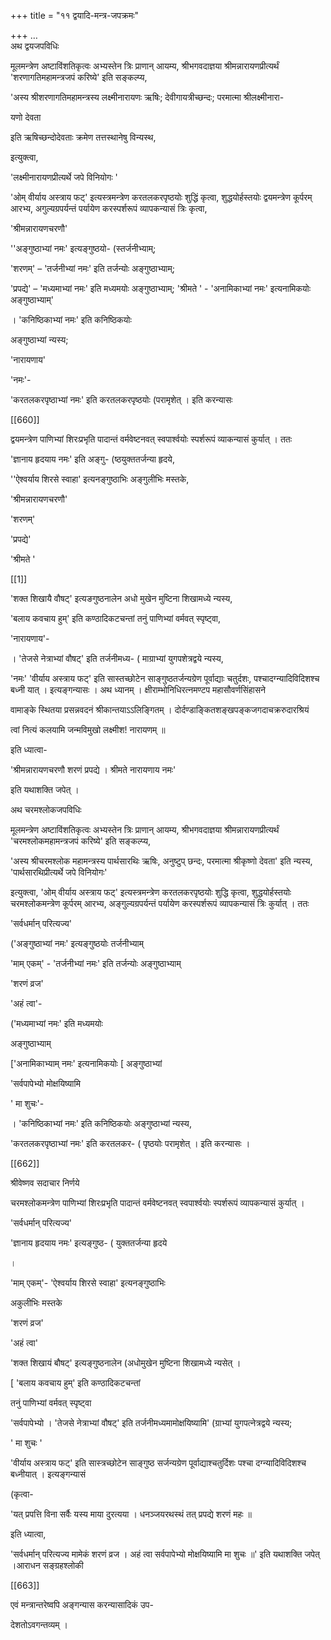 +++
title = "११ द्वयादि-मन्त्र-जपक्रमः"

+++
…  
अथ द्वयजपविधिः 

मूलमन्त्रेण अष्टाविंशतिकृत्वः अभ्यस्तेन त्रिः प्राणान् आयम्य, श्रीभगवदाज्ञया श्रीमन्नारायणप्रीत्यर्थं 'शरणागतिमहामन्त्रजपं करिष्ये' इति सङ्कल्प्य, 

'अस्य श्रीशरणागतिमहामन्त्रस्य लक्ष्मीनारायणः ऋषिः; देवीगायत्रीच्छन्दः; परमात्मा श्रीलक्ष्मीनारा- 

यणो देवता 

इति ऋषिच्छन्दोदेवताः क्रमेण तत्तस्थानेषु विन्यस्थ, 

इत्युक्त्वा, 

'लक्ष्मीनारायणप्रीत्यर्थे जपे विनियोगः ' 

'ओम् वीर्याय अस्त्राय फट्' इत्यस्त्रमन्त्रेण करतलकरपृष्ठयोः शुद्धिं कृत्वा, शुद्धयोर्हस्तयोः द्वयमन्त्रेण कूर्परम् आरभ्य, अगुल्यग्रपर्यन्तं पर्यायेण करस्पर्शरूपं व्यापकन्यासं त्रिः कृत्वा, 

'श्रीमन्नारायणचरणौ' 

''अङ्गुष्ठाभ्यां नमः' इत्यङ्गुष्ठयो- (स्तर्जनीभ्याम्; 

'शरणम्' – 'तर्जनीभ्यां नमः' इति तर्जन्योः अङ्गुष्ठाभ्याम्; 


'प्रपद्ये' – 'मध्यमाभ्यां नमः' इति मध्यमयोः अङ्गुष्ठाभ्याम्; 'श्रीमते ' - 'अनामिकाभ्यां नमः' इत्यनामिकयोः अङ्गुष्ठाभ्याम्' 

। 'कनिष्ठिकाभ्यां नमः' इति कनिष्ठिकयोः 

अङ्गुष्ठाभ्यां न्यस्य; 

'नारायणाय' 

'नमः'- 


'करतलकरपृष्ठाभ्यां नमः' इति करतलकरपृष्ठयोः (परामृशेत् । इति करन्यासः 

[[660]]



द्वयमन्त्रेण पाणिभ्यां शिरःप्रभृति पादान्तं वर्मवेष्टनवत् स्वपार्श्वयोः स्पर्शरूपं व्याकन्यासं कुर्यात् । ततः 

'ज्ञानाय हृदयाय नमः' इति अङ्गु- (ष्ठयुक्ततर्जन्या हृदये, 

''ऐश्वर्याय शिरसे स्वाहा' इत्यनङ्गुष्ठाभिः अङ्गुलीभिः मस्तके, 

'श्रीमन्नारायणचरणौ' 

'शरणम्' 

'प्रपद्ये' 

'श्रीमते ' 

[[1]]


'शक्त शिखायै वौषट्' इत्यङगुष्ठनालेन अधो मुखेन मुष्टिना शिखामध्ये न्यस्य, 

'बलाय कवचाय हुम्' इति कण्ठादिकटचन्तां तनुं पाणिभ्यां वर्मवत् स्पृष्ट्वा, 

'नारायणाय'- 


। 'तेजसे नेत्राभ्यां वौषट्' इति तर्जनीमध्य- ( माग्राभ्यां युगपशेत्रद्वये न्यस्य, 

'नमः' 'वीर्याय अस्त्राय फट्' इति सास्तच्छोटेन साङ्गुष्ठतर्जन्यग्रेण पूर्वाद्याः चतुर्दशः, पश्चादग्न्यादिविदिशश्च बध्नी यात् । इत्यङ्गन्यासः । अथ ध्यानम् । क्षीराम्भोनिधिरत्नमण्टप महासौवर्णसिंहासने 

वामाङ्के स्थितया प्रसन्नवदनं श्रीकान्तयाऽऽलिङ्गितम् । दोर्दण्डाङ्कितशङ्खपङ्कजगदाचक्ररुदारश्रियं 

त्वां नित्यं कलयामि जन्मविमुखो लक्ष्मीश! नारायणम् ॥ 

इति ध्यात्वा- 

'श्रीमन्नारायणचरणौ शरणं प्रपद्ये । श्रीमते नारायणाय नमः' 

इति यथाशक्ति जपेत् । 

अथ चरमश्लोकजपविधिः 

मूलमन्त्रेण अष्टाविंशतिकृत्वः अभ्यस्तेन त्रिः प्राणान् आयम्य, श्रीभगवदाज्ञया श्रीमन्नारायणप्रीत्यर्थं 'चरमश्लोकमहामन्त्रजपं करिष्ये' इति सङ्कल्प्य, 

'अस्य श्रीचरमश्लोक महामन्त्रस्य पार्थसारथिः ऋषिः, अनुष्टुप् छन्दः, परमात्मा श्रीकृष्णो देवता' इति न्यस्य, 'पार्थसारथिप्रीत्यर्थे जपे विनियोगः' 

इत्युक्त्वा, 'ओम् वीर्याय अस्त्राय फट्' इत्यस्त्रमन्त्रेण करतलकरपृष्ठयोः शुद्धि कृत्वा, शुद्धयोर्हस्तयोः चरमश्लोकमन्त्रेण कूर्परम् आरभ्य, अङ्गुल्यग्रपर्यन्तं पर्यायेण करस्पर्शरूपं व्यापकन्यासं त्रिः कुर्यात् । ततः 

'सर्वधर्मान् परित्यज्य' 

('अङ्गुष्ठाभ्यां नमः' इत्यङ्गुष्ठयोः तर्जनीभ्याम् 

'माम् एकम्' - 'तर्जनीभ्यां नमः' इति तर्जन्योः अङ्गुष्ठाभ्याम् 

'शरणं व्रज' 

'अहं त्वा'- 



('मध्यमाभ्यां नमः' इति मध्यमयोः 

अङ्गुष्ठाभ्याम् 

['अनामिकाभ्याम् नमः' इत्यनामिकयोः [ अङ्गुष्ठाभ्यां 

'सर्वपापेभ्यो मोक्षयिष्यामि 

' मा शुचः'- 

। 'कनिष्ठिकाभ्यां नमः' इति कनिष्ठिकयोः अङ्गुष्ठाभ्यां न्यस्य, 

'करतलकरपृष्ठाभ्यां नमः' इति करतलकर- ( पृष्ठयोः परामृशेत् । इति करन्यासः । 

[[662]]

श्रीवेष्णव सदाचार निर्णये 

चरमश्लोकमन्त्रेण पाणिभ्यां शिरःप्रभृति पादान्तं वर्मवेष्टनवत् स्वपार्श्वयोः स्पर्शरूपं व्यापकन्यासं कुर्यात् । 

'सर्वधर्मान् परित्यज्य' 


'ज्ञानाय हृदयाय नमः' इत्यङ्गुष्ठ- ( युक्ततर्जन्या हृदये 

। 

'माम् एकम्'- 'ऐश्वर्याय शिरसे स्वाहा' इत्यनङ्गुष्ठाभिः 

अकुलीभिः मस्तके 

'शरणं व्रज' 

'अहं त्वा' 



'शक्त शिखायं बौषट्' इत्यङ्गुष्ठनालेन (अधोमुखेन मुष्टिना शिखामध्ये न्यसेत् । 

[ 'बलाय कवचाय हुम्' इति कण्ठादिकटचन्तां 

तनुं पाणिभ्यां वर्मवत् स्पृष्ट्वा 

'सर्वपापेभ्यो । 'तेजसे नेत्राभ्यां वौषट्' इति तर्जनीमध्यमामोक्षयिष्यामि' (ग्राभ्यां युगपत्नेत्रद्वये न्यस्य; 

' मा शुचः ' 

'वीर्याय अस्त्राय फट्' इति सास्त्रच्छोटेन साङ्गुष्ठ सर्जन्यग्रेण पूर्वाद्याश्चतुर्दिशः पश्चा दग्न्यादिविदिशश्च बध्नीयात् । इत्यङ्गन्यासं 

(कृत्वा- 

'यत् प्रपत्ति विना सर्वैः यस्य माया दुरत्यया । धनञ्जयरथस्थं तत् प्रपद्ये शरणं महः ॥ 

इति ध्यात्वा, 

'सर्वधर्मान् परित्यज्य मामेकं शरणं व्रज । अहं त्वा सर्वपापेभ्यो मोक्षयिष्यामि मा शुचः ॥' इति यथाशक्ति जपेत् ।आराधन सङ्ग्रहश्लोकी 

[[663]]

एवं मन्त्रान्तरेष्वपि अङ्गन्यास करन्यासादिकं उप- 

देशतोऽवगन्तव्यम् । 

 